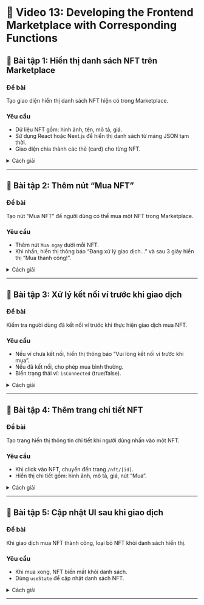 # 📘 Video 13: Developing the Frontend Marketplace with Corresponding Functions

## 📝 Bài tập 1: Hiển thị danh sách NFT trên Marketplace

### Đề bài

Tạo giao diện hiển thị danh sách NFT hiện có trong Marketplace.

### Yêu cầu

- Dữ liệu NFT gồm: hình ảnh, tên, mô tả, giá.
- Sử dụng React hoặc Next.js để hiển thị danh sách từ mảng JSON tạm thời.
- Giao diện chia thành các thẻ (card) cho từng NFT.

<details>
<summary>Cách giải</summary>

Dùng `map()` để lặp qua mảng NFT và hiển thị từng phần tử.

### Đáp án

```jsx
const nfts = [
  { id: 1, name: "NFT #1", image: "/nft1.png", price: "100 ADA" },
  { id: 2, name: "NFT #2", image: "/nft2.png", price: "150 ADA" },
];

export default function Marketplace() {
  return (
    <div className="grid grid-cols-2 gap-4">
      {nfts.map((nft) => (
        <div key={nft.id} className="border p-4 rounded-xl text-center">
          <img src={nft.image} alt={nft.name} className="w-full rounded-lg" />
          <h2 className="font-bold">{nft.name}</h2>
          <p>{nft.price}</p>
        </div>
      ))}
    </div>
  );
}
```

</details>

---

## 📝 Bài tập 2: Thêm nút “Mua NFT”

### Đề bài

Tạo nút “Mua NFT” để người dùng có thể mua một NFT trong Marketplace.

### Yêu cầu

- Thêm nút `Mua ngay` dưới mỗi NFT.
- Khi nhấn, hiển thị thông báo “Đang xử lý giao dịch…” và sau 3 giây hiển thị “Mua thành công!”.

<details>
<summary>Cách giải</summary>

Dùng `useState` để quản lý trạng thái loading.

### Đáp án

```jsx
import { useState } from "react";

function NFTCard({ nft }) {
  const [status, setStatus] = useState("");

  const handleBuy = () => {
    setStatus("Đang xử lý giao dịch...");
    setTimeout(() => setStatus("Mua thành công!"), 3000);
  };

  return (
    <div className="border p-4 text-center rounded-xl">
      <img src={nft.image} alt={nft.name} />
      <h2>{nft.name}</h2>
      <p>{nft.price}</p>
      <button onClick={handleBuy}>Mua ngay</button>
      <p>{status}</p>
    </div>
  );
}
```

</details>

---

## 📝 Bài tập 3: Xử lý kết nối ví trước khi giao dịch

### Đề bài

Kiểm tra người dùng đã kết nối ví trước khi thực hiện giao dịch mua NFT.

### Yêu cầu

- Nếu ví chưa kết nối, hiển thị thông báo “Vui lòng kết nối ví trước khi mua”.
- Nếu đã kết nối, cho phép mua bình thường.
- Biến trạng thái ví: `isConnected` (true/false).

<details>
<summary>Cách giải</summary>

Sử dụng điều kiện `if (isConnected)` trước khi gọi hàm mua.

### Đáp án

```jsx
const isConnected = false;

function handleBuy() {
  if (!isConnected) {
    alert("Vui lòng kết nối ví trước khi mua.");
    return;
  }
  alert("Đang xử lý giao dịch...");
}
```

</details>

---

## 📝 Bài tập 4: Thêm trang chi tiết NFT

### Đề bài

Tạo trang hiển thị thông tin chi tiết khi người dùng nhấn vào một NFT.

### Yêu cầu

- Khi click vào NFT, chuyển đến trang `/nft/[id]`.
- Hiển thị chi tiết gồm: hình ảnh, mô tả, giá, nút “Mua”.

<details>
<summary>Cách giải</summary>

Dùng `useRouter()` trong Next.js để điều hướng đến trang chi tiết.

### Đáp án

```jsx
import { useRouter } from "next/router";

export default function NFTDetail({ nft }) {
  const router = useRouter();
  return (
    <div className="p-6">
      <img src={nft.image} alt={nft.name} />
      <h1>{nft.name}</h1>
      <p>{nft.description}</p>
      <p>Giá: {nft.price}</p>
      <button>Mua ngay</button>
      <button onClick={() => router.back()}>Quay lại</button>
    </div>
  );
}
```

</details>

---

## 📝 Bài tập 5: Cập nhật UI sau khi giao dịch

### Đề bài

Khi giao dịch mua NFT thành công, loại bỏ NFT khỏi danh sách hiển thị.

### Yêu cầu

- Khi mua xong, NFT biến mất khỏi danh sách.
- Dùng `useState` để cập nhật danh sách NFT.

<details>
<summary>Cách giải</summary>

Sử dụng `filter()` để loại NFT đã mua.

### Đáp án

```jsx
const [nfts, setNfts] = useState([
  { id: 1, name: "NFT #1" },
  { id: 2, name: "NFT #2" },
]);

function handleBuy(id) {
  alert("Mua thành công!");
  setNfts(nfts.filter((nft) => nft.id !== id));
}
```

</details>

---
